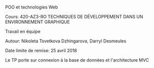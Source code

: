 POO et technologies Web

Cours: 420-AZ3-RO TECHNIQUES DE DÉVELOPPEMENT DANS UN ENVIRONNEMENT GRAPHIQUE

Travail en équipe

Autour: Nikoleta Tsvetkova Dzhingarova, Darryl Desmeules

Date limite de remise: 25 avril 2018

Le TP porte sur connexion à la base de données et l'architecture MVC

